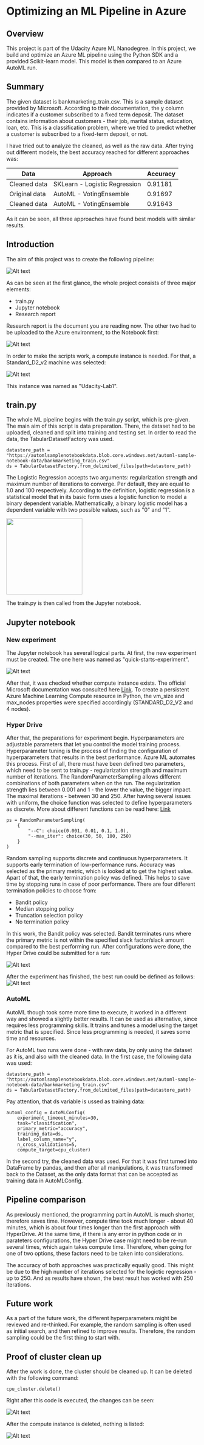 # Optimizing an ML Pipeline in Azure

## Overview
This project is part of the Udacity Azure ML Nanodegree.
In this project, we build and optimize an Azure ML pipeline using the Python SDK and a provided Scikit-learn model.
This model is then compared to an Azure AutoML run.

## Summary
The given dataset is bankmarketing_train.csv. This is a sample dataset provided by Microsoft. According to their documentation, the y column indicates if a customer subscribed to a fixed term deposit. The dataset contains information about customers - their job, marital status, education, loan, etc.
This is a classification problem, where we tried to predict whether a customer is subscribed to a fixed-term deposit, or not. 

I have tried out to analyze the cleaned, as well as the raw data. After trying out different models, the best accuracy reached for different approaches was:

| Data   | Approach | Accuracy |
| ------------- | ---------|------------- |
| Cleaned data | SKLearn - Logistic Regression  | 0.91181  |
| Original data | AutoML - VotingEnsemble  | 0.91697  |
| Cleaned data | AutoML - VotingEnsemble  | 0.91643  |

As it can be seen, all three approaches have found best models with similar results. 

## Introduction
The aim of this project was to create the following pipeline: 

![Alt text](screenshots/0.%20creating-and-optimizing-an-ml-pipeline.png?raw=true "Optional Title")

As can be seen at the first glance, the whole project consists of three major elements: 
- train.py
- Jupyter notebook
- Research report

Research report is the document you are reading now. The other two had to be uploaded to the Azure environment, to the Notebook first: 

![Alt text](screenshots/1.%20Uploaded%20files.PNG?raw=true "Optional Title")

In order to make the scripts work, a compute instance is needed. For that, a Standard_D2_v2 machine was selected:

![Alt text](screenshots/2.%20Creating%20Compute.PNG?raw=true "Optional Title")

This instance was named as "Udacity-Lab1". 

## train.py
The whole ML pipeline begins with the train.py script, which is pre-given. The main aim of this script is data preparation. There, the dataset had to be uploaded, cleaned and split into training and testing set. In order to read the data, the TabularDatasetFactory was used. 

```
datastore_path = "https://automlsamplenotebookdata.blob.core.windows.net/automl-sample-notebook-data/bankmarketing_train.csv"
ds = TabularDatasetFactory.from_delimited_files(path=datastore_path)
```

The Logistic Regression accepts two arguments: regularization strength and maximum number of iterations to converge. Per default, they are equal to 1.0 and 100 respectively. According to the definition, logistic regression is a statistical model that in its basic form uses a logistic function to model a binary dependent variable. Mathematically, a binary logistic model has a dependent variable with two possible values, such as "0" and "1".

<img src="https://miro.medium.com/max/640/0*gKOV65tvGfY8SMem.png" height="200" />

The train.py is then called from the Jupyter notebook. 

## Jupyter notebook
### New experiment
The Jupyter notebook has several logical parts. At first, the new experiment must be created. The one here was named as "quick-starts-experiment". 

![Alt text](screenshots/4.%20Workspace%20found.PNG?raw=true "Optional Title")

After that, it was checked whether compute instance exists. The official Microsoft documentation was consulted here [Link](https://docs.microsoft.com/en-us/azure/machine-learning/how-to-create-attach-compute-cluster?tabs=python). To create a persistent Azure Machine Learning Compute resource in Python, the vm_size and max_nodes properties were specified accordingly (STANDARD_D2_V2 and 4 nodes).

### Hyper Drive
After that, the preparations for experiment begin. Hyperparameters are adjustable parameters that let you control the model training process. Hyperparameter tuning is the process of finding the configuration of hyperparameters that results in the best performance. Azure ML automates this process. 
First of all, there must have been defined two parameters, which need to be sent to train.py - regularization strength and maximum number of iterations. The RandomParameterSampling allows different combinations of both parameters when on the run. The regularization strength lies between 0.001 and 1 - the lower the value, the bigger impact. The maximal iterations - between 30 and 250. After having several issues with uniform, the choice function was selected to define hyperparameters as discrete. More about different functions can be read here: [Link](https://docs.microsoft.com/en-us/python/api/azureml-train-core/azureml.train.hyperdrive.parameter_expressions?view=azure-ml-py)

```
ps = RandomParameterSampling(
    {
        "--C": choice(0.001, 0.01, 0.1, 1.0),
        "--max_iter": choice(30, 50, 100, 250)
    }
)
```
Random sampling supports discrete and continuous hyperparameters. It supports early termination of low-performance runs. Accuracy was selected as the primary metric, which is looked at to get the highest value. Apart of that, the early termination policy was defined. This helps to save time by stopping runs in case of poor performance. There are four different termination policies to choose from:
- Bandit policy
- Median stopping policy
- Truncation selection policy
- No termination policy

In this work, the Bandit policy was selected. Bandit terminates runs where the primary metric is not within the specified slack factor/slack amount compared to the best performing run. After configurations were done, the Hyper Drive could be submitted for a run: 

![Alt text](screenshots/8.%20RunDetails.PNG?raw=true "Optional Title")

After the experiment has finished, the best run could be defined as follows:
![Alt text](screenshots/11.%20Best%20Run%20ID%20and%20Accuracy.PNG?raw=true "Optional Title")


### AutoML
AutoML though took some more time to execute, it worked in a different way and showed a slightly better results. It can be used as alternative, since requires less programming skills. It trains and tunes a model using the target metric that is specified. Since less programming is needed, it saves some time and resources. 

For AutoML two runs were done - with raw data, by only using the dataset as it is, and also with the cleaned data. 
In the first case, the following data was used:

```
datastore_path = "https://automlsamplenotebookdata.blob.core.windows.net/automl-sample-notebook-data/bankmarketing_train.csv"
ds = TabularDatasetFactory.from_delimited_files(path=datastore_path)
```
Pay attention, that ds variable is ussed as training data:
```
automl_config = AutoMLConfig(
    experiment_timeout_minutes=30,
    task="classification",
    primary_metric="accuracy",
    training_data=ds,
    label_column_name="y",
    n_cross_validations=5,
    compute_target=cpu_cluster)
```

In the second try, the cleaned data was used. For that it was first turned into DataFrame by pandas, and then after all manipulations, it was transformed back to the Dataset, as the only data format that can be accepted as training data in AutoMLConfig. 

## Pipeline comparison
As previously mentioned, the programming part in AutoML is much shorter, therefore saves time. However, compute time took much longer - about 40 minutes, which is about four times longer than the first approach with HyperDrive. At the same time, if there is any error in python code or in parateters configurations, the Hyper Drive case might need to be re-run several times, which again takes compute time. Therefore, when going for one of two options, these factors need to be taken into considerations. 

The accuracy of both approaches was practically equally good. This might be due to the high number of iterations selected for the logictic regression - up to 250. And as results have shown, the best result has worked with 250 iterations. 

## Future work
As a part of the future work, the different hyperparameters might be reviewed and re-thinked. For example, the random sampling is often used as initial search, and then refined to improve results. Therefore, the random sampling could be the first thing to start with.

## Proof of cluster clean up
After the work is done, the cluster should be cleaned up. It can be deleted with the following command: 
```
cpu_cluster.delete()
```
Right after this code is executed, the changes can be seen:

![Alt text](screenshots/19.%20Deleting.PNG?raw=true "Optional Title")

After the compute instance is deleted, nothing is listed:

![Alt text](screenshots/20.%20Deleted.PNG?raw=true "Optional Title")
